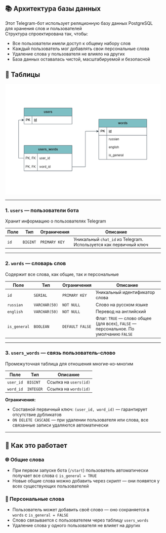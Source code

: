 ## 📚 Архитектура базы данных

Этот Telegram-бот использует реляционную базу данных PostgreSQL для хранения слов и пользователей  
Структура спроектирована так, чтобы:
- Все пользователи имели доступ к общему набору слов
- Каждый пользователь мог добавлять свои персональные слова
- Удаление слова у пользователя не влияло на других
- База данных оставалась чистой, масштабируемой и безопасной


## 🔧 Таблицы

![](scheme_db.png)

---

### 1. `users` — пользователи бота
Хранит информацию о пользователях Telegram

| Поле | Тип      | Ограничения   | Описание                                                          |
|------|----------|---------------|-------------------------------------------------------------------|
| `id` | `BIGINT` | `PRIMARY KEY` | Уникальный `chat_id` из Telegram. Используется как первичный ключ |

---

### 2. `words` — словарь слов
Содержит все слова, как общие, так и персональные

| Поле         | Тип           | Ограничения     | Описание                                                                            |
|--------------|---------------|-----------------|-------------------------------------------------------------------------------------|
| `id`         | `SERIAL`      | `PRIMARY KEY`   | Уникальный идентификатор слова                                                      |
| `russian`    | `VARCHAR(50)` | `NOT NULL`      | Слово на русском языке                                                              |
| `english`    | `VARCHAR(50)` | `NOT NULL`      | Перевод на английский                                                               |
| `is_general` | `BOOLEAN`     | `DEFAULT FALSE` | Флаг: `TRUE` — слово общее (для всех), `FALSE` — персональное. По умолчанию `FALSE` |

---

### 3. `users_words` — связь пользователь-слово
Промежуточная таблица для отношения многие-ко-многим

| Поле      | Тип       | Описание              |
|-----------|-----------|-----------------------|
| `user_id` | `BIGINT`  | Ссылка на `users(id)` |
| `word_id` | `INTEGER` | Ссылка на `words(id)` |

**Ограничения:**
- Составной первичный ключ: `(user_id, word_id)` — гарантирует отсутствие дубликатов
- `ON DELETE CASCADE` — при удалении пользователя или слова, все связанные записи удаляются автоматически

---

## 🧩 Как это работает

### 🌐 Общие слова
- При первом запуске бота (`/start`) пользователь автоматически получает все слова с `is_general = TRUE`
- Новые общие слова можно добавить через скрипт — они появятся у всех существующих пользователей

### 🧑 Персональные слова
- Пользователь может добавить своё слово — оно сохраняется в `words` с `is_general = FALSE`
- Слово связывается с пользователем через таблицу `users_words`
- Удаление слова у одного пользователя не влияет на других